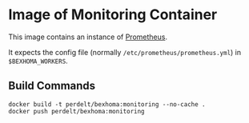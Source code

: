 # Image of Monitoring Container

This image contains an instance of [Prometheus](https://prometheus.io/).

It expects the config file (normally `/etc/prometheus/prometheus.yml`) in `$BEXHOMA_WORKERS`.

## Build Commands

```
docker build -t perdelt/bexhoma:monitoring --no-cache .
docker push perdelt/bexhoma:monitoring
```

